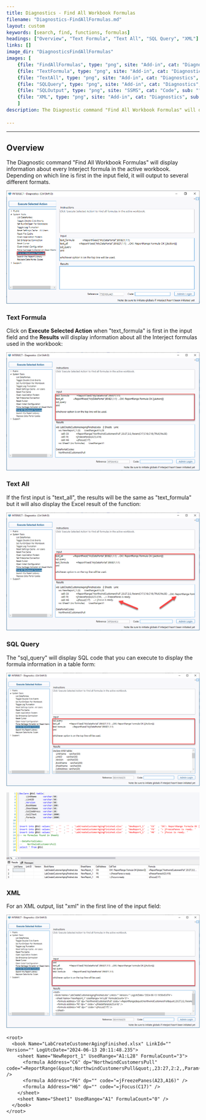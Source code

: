 ```yaml
---
title: Diagnostics - Find All Workbook Formulas
filename: "Diagnostics-FindAllFormulas.md"
layout: custom
keywords: [search, find, functions, formulas]
headings: ["Overview", "Text Formula", "Text All", "SQL Query", "XML"]
links: []
image_dir: "DiagnosticsFindAllFormulas"
images: [
    {file: "FindAllFormulas", type: "png", site: "Add-in", cat: "Diagnostics", sub: "FindAllWorkbookFormulas", report: "", ribbon: "", config: ""}, 
    {file: "TextFormula", type: "png", site: "Add-in", cat: "Diagnostics", sub: "FindAllWorkbookFormulas", report: "", ribbon: "", config: ""}, 
    {file: "TextAll", type: "png", site: "Add-in", cat: "Diagnostics", sub: "FindAllWorkbookFormulas", report: "", ribbon: "", config: ""}, 
    {file: "SQLQuery", type: "png", site: "Add-in", cat: "Diagnostics", sub: "FindAllWorkbookFormulas", report: "", ribbon: "", config: ""}, 
    {file: "SQLOutput", type: "png", site: "SSMS", cat: "Code", sub: "", report: "", ribbon: "", config: ""}, 
    {file: "XML", type: "png", site: "Add-in", cat: "Diagnostics", sub: "FindAllWorkbookFormulas", report: "", ribbon: "", config: ""}
    ]
description: The Diagnostic command "Find All Workbook Formulas" will display information about every Interject formula in the active workbook. Depending on which line is first in the input field, it will output to several different formats.

---
```

* * *

## Overview

The Diagnostic command "Find All Workbook Formulas" will display information about every Interject formula in the active workbook. Depending on which line is first in the input field, it will output to several different formats.

![](/images/DiagnosticsFindAllFormulas/FindAllFormulas.png)
<br>

### Text Formula

Click on **Execute Selected Action** when "text_formula" is first in the input field and the **Results** will display information about all the Interject formulas used in the workbook:

![](/images/DiagnosticsFindAllFormulas/TextFormula.png)
<br>

### Text All

If the first input is "text_all", the results will be the same as "text_formula" but it will also display the Excel result of the function:

![](/images/DiagnosticsFindAllFormulas/TextAll.png)
<br>

### SQL Query

The "sql_query" will display SQL code that you can execute to display the formula information in a table form:

![](/images/DiagnosticsFindAllFormulas/SQLQuery.png)
<br>

![](/images/DiagnosticsFindAllFormulas/SQLOutput.png)
<br>

### XML

For an XML output, list "xml" in the first line of the input field:

![](/images/DiagnosticsFindAllFormulas/XML.png)
<br>

```
<root>
  <book Name="LabCreateCustomerAgingFinished.xlsx" LinkId="" Version="" LogUtcDate="2024-06-13 20:11:48.235">
    <sheet Name="NewReport_1" UsedRange="A1:L28" FormulaCount="3">
      <formula Address="C6" dp="NorthwindCustomersPull" code="=ReportRange(&quot;NorthwindCustomersPull&quot;,23:27,2:2,,Param(C17,C18,C19),TRUE,FALSE)" />
      <formula Address="F6" dp="" code="=jFreezePanes(A23,A16)" />
      <formula Address="H6" dp="" code="=jFocus(C17)" />
    </sheet>
    <sheet Name="Sheet1" UsedRange="A1" FormulaCount="0" />
  </book>
</root>
```